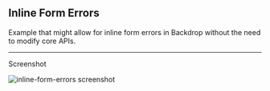 ## Inline Form Errors

Example that might allow for inline form errors in Backdrop without the need to modify core APIs.

---

Screenshot 

![inline-form-errors screenshot](https://github.com/daggerhart/inline_form_errors/blob/master/screenshot.png)